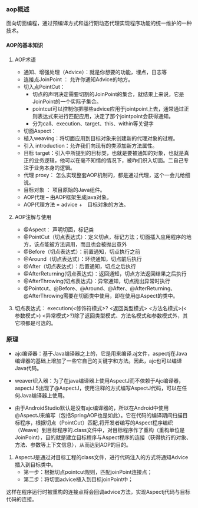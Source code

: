 ### aop概述
面向切面编程，通过预编译方式和运行期动态代理实现程序功能的统一维护的一种技术。

#### AOP的基本知识
1. AOP术语
    - 通知、增强处理（Advice）：就是你想要的功能，埋点，日志等
    - 连接点JoinPoint ： 允许你通知Advice的地方。
    - 切入点PointCut：
        - 切点的声明决定需要切割的JoinPoint的集合，就结果上来说，它是JoinPoint的一个实际子集合。
        - pointcut可以控制你把哪些advice应用于jointpoint上去，通常通过正则表达式来进行匹配应用，决定了那个jointpoint会获得通知。
        - 分为call、execution、target、this、within等关键字
    - 切面Aspect：
    - 植入weaving：将切面应用到目标对象来创建新的代理对象的过程。
    - 引入 introduction：允许我们向现有的类添加新方法属性。
    - 目标 target：引入中所提到的目标类，也就是要被通知的对象，也就是真正的业务逻辑，他可以在毫不知情的情况下，被咋们织入切面。二自己专注于业务本身的逻辑。
    - 代理 proxy： 怎么实现整套AOP机制的，都是通过代理，这个一会儿给细说。
    - 目标对象 ： 项目原始的Java组件。
    - AOP代理  – 由AOP框架生成java对象。
    - AOP代理方法 = advice +　目标对象的方法。
2. AOP注解与使用
    - @Aspect： 声明切面，标记类
    - @PointCut（切点表达式）：定义切点，标记方法；切面插入应用程序的地方，该点能被方法调用，而且也会被抛出意外
    - @Before（切点表达式）：前置通知，切点执行之前
    - @Around（切点表达式）：环绕通知，切点前后执行
    - @After（切点表达式）：后置通知，切点之后执行
    - @AfterReturning(切点表达式)：返回通知，切点方法返回结果之后执行
    - @AfterThrowing(切点表达式)：异常通知，切点抛出异常时执行
    - @Pointcut、@Before、@Around、@After、@AfterReturning、@AfterThrowing需要在切面类中使用，即在使用@Aspect的类中。


3. 切点表达式：
execution(<修饰符模式>? <返回类型模式> <方法名模式>(<参数模式>) <异常模式>?)除了返回类型模式、方法名模式和参数模式外，其它项都是可选的。


### 原理
- ajc编译器：基于Java编译器之上的，它是用来编译.aj文件，aspectj在Java编译器的基础上增加了一些它自己的关键字和方法。因此，ajc也可以编译Java代码。
- weaver织入器：为了在java编译器上使用AspectJ而不依赖于Ajc编译器，aspectJ 5出现了@AspectJ，使用注释的方式编写AspectJ代码，可以在任何Java编译器上使用。

- 由于AndroidStudio默认是没有ajc编译器的，所以在Android中使用@AspectJ来编写（包括SpringAOP也是如此）。它在代码的编译期间扫描目标程序，根据切点（PointCut）匹配,将开发者编写的Aspect程序编织（Weave）到目标程序的.class文件中，对目标程序作了重构（重构单位是JoinPoint），目的就是建立目标程序与Aspect程序的连接（获得执行的对象、方法、参数等上下文信息），从而达到AOP的目的。


1. AspectJ是通过对目标工程的class文件，进行代码注入的方式将通知Advice插入到目标类中。
    - 第一步：根据切点pointcut规则，匹配joinPoint连接点；
    - 第二步：将切面advice植入到目标joinPoint中；

这样在程序运行时被重构的连接点将会回调advice方法，实现Aspectj代码与目标代码的连接。